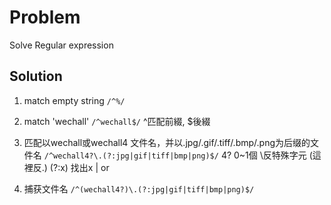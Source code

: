 # Problem
Solve Regular expression
## Solution
1. match empty string
`
  /^%/
`
2. match 'wechall'
`
  /^wechall$/
`
  ^匹配前綴, $後綴

3. 匹配以wechall或wechall4 文件名，并以.jpg/.gif/.tiff/.bmp/.png为后缀的文件名
`
/^wechall4?\.(?:jpg|gif|tiff|bmp|png)$/
`
  4? 0~1個 \反特殊字元 (這裡反.) (?:x) 找出x  | or
  
4. 捕获文件名
 `
 /^(wechall4?)\.(?:jpg|gif|tiff|bmp|png)$/
 `
